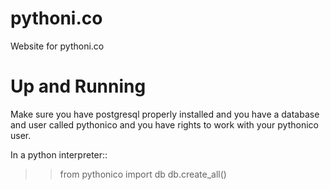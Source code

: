 pythoni.co
==========

Website for pythoni.co

Up and Running
==============

Make sure you have postgresql properly installed and you have
a database and user called pythonico and you have rights to
work with your pythonico user.

In a python interpreter::

  >> from pythonico import db
  >> db.create_all()

